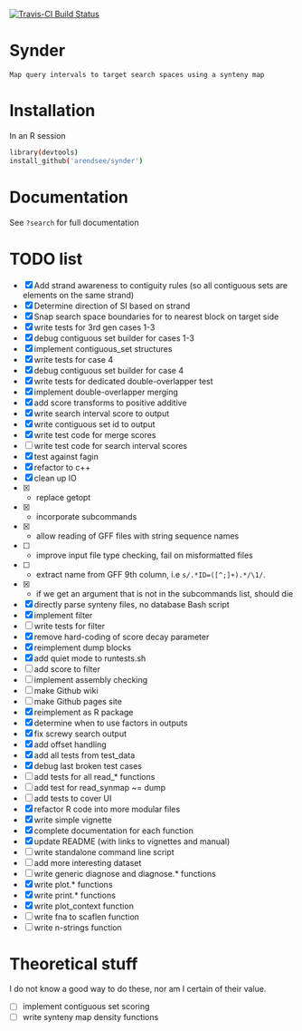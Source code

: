 [![Travis-CI Build Status](https://travis-ci.org/arendsee/synder.svg?branch=master)](https://travis-ci.org/arendsee/synder)

# Synder

    Map query intervals to target search spaces using a synteny map

# Installation

In an R session
``` bash
library(devtools)
install_github('arendsee/synder')
```

# Documentation

See `?search` for full documentation
 
# TODO list

 - [x] Add strand awareness to contiguity rules (so all contiguous sets are elements on the same strand)
 - [x] Determine direction of SI based on strand
 - [x] Snap search space boundaries for to nearest block on target side
 - [x] write tests for 3rd gen cases 1-3
 - [x] debug contiguous set builder for cases 1-3
 - [x] implement contiguous\_set structures
 - [x] write tests for case 4
 - [x] debug contiguous set builder for case 4
 - [x] write tests for dedicated double-overlapper test
 - [x] implement double-overlapper merging
 - [x] add score transforms to positive additive
 - [x] write search interval score to output
 - [x] write contiguous set id to output
 - [x] write test code for merge scores
 - [ ] write test code for search interval scores
 - [x] test against fagin
 - [x] refactor to c++
 - [x] clean up IO
 - [x]  - replace getopt
 - [x]  - incorporate subcommands
 - [x]  - allow reading of GFF files with string sequence names
 - [ ]  - improve input file type checking, fail on misformatted files
 - [ ]  - extract name from GFF 9th column, i.e `s/.*ID=([^;]+).*/\1/`.
 - [x]  - if we get an argument that is not in the subcommands list, should die
 - [x] directly parse synteny files, no database Bash script
 - [x] implement filter
 - [ ] write tests for filter
 - [x] remove hard-coding of score decay parameter
 - [x] reimplement dump blocks
 - [x] add quiet mode to runtests.sh
 - [ ] add score to filter
 - [ ] implement assembly checking
 - [ ] make Github wiki
 - [ ] make Github pages site
 - [x] reimplement as R package
 - [x] determine when to use factors in outputs
 - [x] fix screwy search output
 - [x] add offset handling
 - [x] add all tests from test\_data
 - [x] debug last broken test cases
 - [ ] add tests for all read\_\* functions
 - [ ] add test for read\_synmap ~= dump
 - [ ] add tests to cover UI
 - [x] refactor R code into more modular files
 - [x] write simple vignette
 - [x] complete documentation for each function
 - [x] update README (with links to vignettes and manual)
 - [ ] write standalone command line script
 - [ ] add more interesting dataset
 - [ ] write generic diagnose and diagnose.\* functions
 - [x] write plot.\* functions
 - [x] write print.\* functions
 - [x] write plot\_context function
 - [ ] write fna to scaflen function
 - [ ] write n-strings function

# Theoretical stuff

I do not know a good way to do these, nor am I certain of their value.

 - [ ] implement contiguous set scoring
 - [ ] write synteny map density functions

